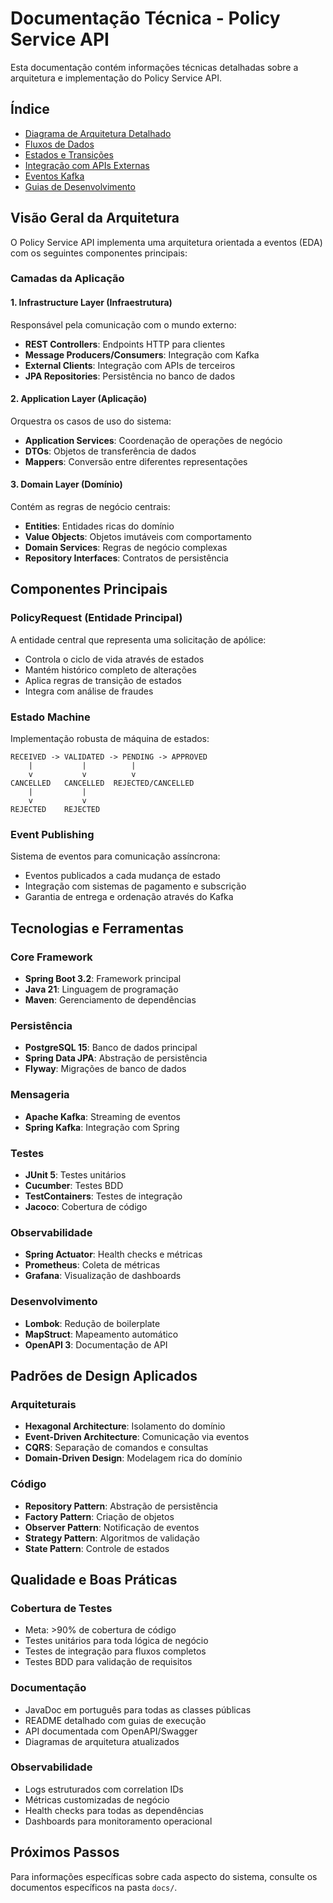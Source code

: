 # Documentação Técnica - Policy Service API

Esta documentação contém informações técnicas detalhadas sobre a arquitetura e implementação do Policy Service API.

## Índice

- [Diagrama de Arquitetura Detalhado](architecture-diagram.md)
- [Fluxos de Dados](data-flows.md)
- [Estados e Transições](state-machine.md)
- [Integração com APIs Externas](external-integrations.md)
- [Eventos Kafka](kafka-events.md)
- [Guias de Desenvolvimento](development-guides.md)

## Visão Geral da Arquitetura

O Policy Service API implementa uma arquitetura orientada a eventos (EDA) com os seguintes componentes principais:

### Camadas da Aplicação

#### 1. Infrastructure Layer (Infraestrutura)
Responsável pela comunicação com o mundo externo:
- **REST Controllers**: Endpoints HTTP para clientes
- **Message Producers/Consumers**: Integração com Kafka
- **External Clients**: Integração com APIs de terceiros
- **JPA Repositories**: Persistência no banco de dados

#### 2. Application Layer (Aplicação)
Orquestra os casos de uso do sistema:
- **Application Services**: Coordenação de operações de negócio
- **DTOs**: Objetos de transferência de dados
- **Mappers**: Conversão entre diferentes representações

#### 3. Domain Layer (Domínio)
Contém as regras de negócio centrais:
- **Entities**: Entidades ricas do domínio
- **Value Objects**: Objetos imutáveis com comportamento
- **Domain Services**: Regras de negócio complexas
- **Repository Interfaces**: Contratos de persistência

## Componentes Principais

### PolicyRequest (Entidade Principal)
A entidade central que representa uma solicitação de apólice:
- Controla o ciclo de vida através de estados
- Mantém histórico completo de alterações
- Aplica regras de transição de estados
- Integra com análise de fraudes

### Estado Machine
Implementação robusta de máquina de estados:
```
RECEIVED -> VALIDATED -> PENDING -> APPROVED
    |           |          |
    v           v          v
CANCELLED   CANCELLED  REJECTED/CANCELLED
    |           |
    v           v
REJECTED    REJECTED
```

### Event Publishing
Sistema de eventos para comunicação assíncrona:
- Eventos publicados a cada mudança de estado
- Integração com sistemas de pagamento e subscrição
- Garantia de entrega e ordenação através do Kafka

## Tecnologias e Ferramentas

### Core Framework
- **Spring Boot 3.2**: Framework principal
- **Java 21**: Linguagem de programação
- **Maven**: Gerenciamento de dependências

### Persistência
- **PostgreSQL 15**: Banco de dados principal  
- **Spring Data JPA**: Abstração de persistência
- **Flyway**: Migrações de banco de dados

### Mensageria
- **Apache Kafka**: Streaming de eventos
- **Spring Kafka**: Integração com Spring

### Testes
- **JUnit 5**: Testes unitários
- **Cucumber**: Testes BDD
- **TestContainers**: Testes de integração
- **Jacoco**: Cobertura de código

### Observabilidade
- **Spring Actuator**: Health checks e métricas
- **Prometheus**: Coleta de métricas
- **Grafana**: Visualização de dashboards

### Desenvolvimento
- **Lombok**: Redução de boilerplate
- **MapStruct**: Mapeamento automático
- **OpenAPI 3**: Documentação de API

## Padrões de Design Aplicados

### Arquiteturais
- **Hexagonal Architecture**: Isolamento do domínio
- **Event-Driven Architecture**: Comunicação via eventos
- **CQRS**: Separação de comandos e consultas
- **Domain-Driven Design**: Modelagem rica do domínio

### Código
- **Repository Pattern**: Abstração de persistência
- **Factory Pattern**: Criação de objetos
- **Observer Pattern**: Notificação de eventos
- **Strategy Pattern**: Algoritmos de validação
- **State Pattern**: Controle de estados

## Qualidade e Boas Práticas

### Cobertura de Testes
- Meta: >90% de cobertura de código
- Testes unitários para toda lógica de negócio
- Testes de integração para fluxos completos
- Testes BDD para validação de requisitos

### Documentação
- JavaDoc em português para todas as classes públicas
- README detalhado com guias de execução
- API documentada com OpenAPI/Swagger
- Diagramas de arquitetura atualizados

### Observabilidade
- Logs estruturados com correlation IDs
- Métricas customizadas de negócio
- Health checks para todas as dependências
- Dashboards para monitoramento operacional

## Próximos Passos

Para informações específicas sobre cada aspecto do sistema, consulte os documentos específicos na pasta `docs/`.